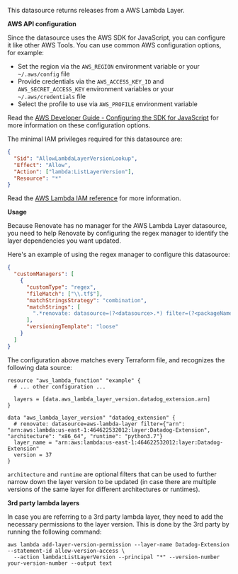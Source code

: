 This datasource returns releases from a AWS Lambda Layer.

**AWS API configuration**

Since the datasource uses the AWS SDK for JavaScript, you can configure it like other AWS Tools.
You can use common AWS configuration options, for example:

- Set the region via the `AWS_REGION` environment variable or your `~/.aws/config` file
- Provide credentials via the `AWS_ACCESS_KEY_ID` and `AWS_SECRET_ACCESS_KEY` environment variables or your `~/.aws/credentials` file
- Select the profile to use via `AWS_PROFILE` environment variable

Read the [AWS Developer Guide - Configuring the SDK for JavaScript](https://docs.aws.amazon.com/sdk-for-javascript/v3/developer-guide/configuring-the-jssdk.html) for more information on these configuration options.

The minimal IAM privileges required for this datasource are:

```json
{
  "Sid": "AllowLambdaLayerVersionLookup",
  "Effect": "Allow",
  "Action": ["lambda:ListLayerVersion"],
  "Resource": "*"
}
```

Read the [AWS Lambda IAM reference](https://docs.aws.amazon.com/service-authorization/latest/reference/list_awslambda.html) for more information.

**Usage**

Because Renovate has no manager for the AWS Lambda Layer datasource, you need to help Renovate by configuring the regex manager to identify the layer dependencies you want updated.

Here's an example of using the regex manager to configure this datasource:

```json
{
  "customManagers": [
    {
      "customType": "regex",
      "fileMatch": ["\\.tf$"],
      "matchStringsStrategy": "combination",
      "matchStrings": [
        ".*renovate: datasource=(?<datasource>.*) filter=(?<packageName>.*)\\n\\s*layer_name\\s*=\\s*\"(?<depName>.*)\"\\n\\s*version\\s*=\\s*(?<currentValue>\\d+)"
      ],
      "versioningTemplate": "loose"
    }
  ]
}
```

The configuration above matches every Terraform file, and recognizes the following data source:

```hcl
resource "aws_lambda_function" "example" {
  # ... other configuration ...

  layers = [data.aws_lambda_layer_version.datadog_extension.arn]
}

data "aws_lambda_layer_version" "datadog_extension" {
  # renovate: datasource=aws-lambda-layer filter={"arn": "arn:aws:lambda:us-east-1:464622532012:layer:Datadog-Extension", "architecture": "x86_64", "runtime": "python3.7"}
  layer_name = "arn:aws:lambda:us-east-1:464622532012:layer:Datadog-Extension"
  version = 37
}
```

`architecture` and `runtime` are optional filters that can be used to further narrow down the layer version to be updated (in case there are multiple versions of the same layer for different architectures or runtimes).

**3rd party lambda layers**

In case you are referring to a 3rd party lambda layer, they need to add the necessary permissions to the layer version.
This is done by the 3rd party by running the following command:

```shell
aws lambda add-layer-version-permission --layer-name Datadog-Extension --statement-id allow-version-access \
  --action lambda:ListLayerVersion --principal "*" --version-number your-version-number --output text
```
